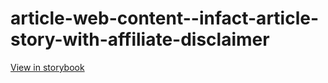 # article-web-content--infact-article-story-with-affiliate-disclaimer

[View in storybook](https://raw.githack.com/Independent-Digital-News-and-Media-Ltd/indy-branch-review/PR-7628-sb/index.html?path=/story/article-web-content--infact-article-story-with-affiliate-disclaimer)